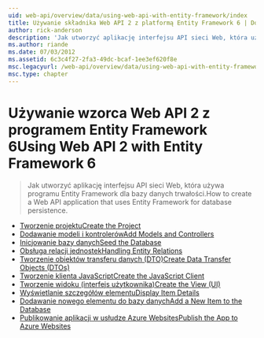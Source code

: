 ```yaml
---
uid: web-api/overview/data/using-web-api-with-entity-framework/index
title: Używanie składnika Web API 2 z platformą Entity Framework 6 | Dokumentacja firmy Microsoft
author: rick-anderson
description: 'Jak utworzyć aplikację interfejsu API sieci Web, która używa programu Entity Framework dla bazy danych trwałości.'
ms.author: riande
ms.date: 07/03/2012
ms.assetid: 6c3c4f27-2fa3-49dc-bcaf-1ee3ef620f8e
msc.legacyurl: /web-api/overview/data/using-web-api-with-entity-framework
msc.type: chapter
---
```

<a name="using-web-api-2-with-entity-framework-6"></a><span data-ttu-id="c0aa0-103">Używanie wzorca Web API 2 z programem Entity Framework 6</span><span class="sxs-lookup"><span data-stu-id="c0aa0-103">Using Web API 2 with Entity Framework 6</span></span>
====================
> <span data-ttu-id="c0aa0-104">Jak utworzyć aplikację interfejsu API sieci Web, która używa programu Entity Framework dla bazy danych trwałości.</span><span class="sxs-lookup"><span data-stu-id="c0aa0-104">How to create a Web API application that uses Entity Framework for database persistence.</span></span>


- [<span data-ttu-id="c0aa0-105">Tworzenie projektu</span><span class="sxs-lookup"><span data-stu-id="c0aa0-105">Create the Project</span></span>](part-1.md)
- [<span data-ttu-id="c0aa0-106">Dodawanie modeli i kontrolerów</span><span class="sxs-lookup"><span data-stu-id="c0aa0-106">Add Models and Controllers</span></span>](part-2.md)
- [<span data-ttu-id="c0aa0-107">Inicjowanie bazy danych</span><span class="sxs-lookup"><span data-stu-id="c0aa0-107">Seed the Database</span></span>](part-3.md)
- [<span data-ttu-id="c0aa0-108">Obsługa relacji jednostek</span><span class="sxs-lookup"><span data-stu-id="c0aa0-108">Handling Entity Relations</span></span>](part-4.md)
- [<span data-ttu-id="c0aa0-109">Tworzenie obiektów transferu danych (DTO)</span><span class="sxs-lookup"><span data-stu-id="c0aa0-109">Create Data Transfer Objects (DTOs)</span></span>](part-5.md)
- [<span data-ttu-id="c0aa0-110">Tworzenie klienta JavaScript</span><span class="sxs-lookup"><span data-stu-id="c0aa0-110">Create the JavaScript Client</span></span>](part-6.md)
- [<span data-ttu-id="c0aa0-111">Tworzenie widoku (interfejs użytkownika)</span><span class="sxs-lookup"><span data-stu-id="c0aa0-111">Create the View (UI)</span></span>](part-7.md)
- [<span data-ttu-id="c0aa0-112">Wyświetlanie szczegółów elementu</span><span class="sxs-lookup"><span data-stu-id="c0aa0-112">Display Item Details</span></span>](part-8.md)
- [<span data-ttu-id="c0aa0-113">Dodawanie nowego elementu do bazy danych</span><span class="sxs-lookup"><span data-stu-id="c0aa0-113">Add a New Item to the Database</span></span>](part-9.md)
- [<span data-ttu-id="c0aa0-114">Publikowanie aplikacji w usłudze Azure Websites</span><span class="sxs-lookup"><span data-stu-id="c0aa0-114">Publish the App to Azure Websites</span></span>](part-10.md)
